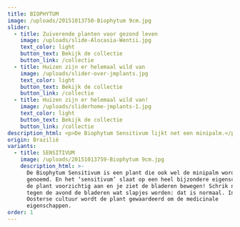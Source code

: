 ```yaml
---
title: BIOPHYTUM
image: /uploads/20151013750-Biophytum 9cm.jpg
slider:
  - title: Zuiverende planten voor gezond leven
    image: /uploads/slide-Alocasia-Wentii.jpg
    text_color: light
    button_text: Bekijk de collectie
    button_link: /collectie
  - title: Huizen zijn er helemaal wild van
    image: /uploads/slider-over-jmplants.jpg
    text_color: light
    button_text: Bekijk de collectie
    button_link: /collectie
  - title: Huizen zijn er helemaal wild van!
    image: /uploads/sliderhome-jmplants-1.jpg
    text_color: light
    button_text: Bekijk de collectie
    button_link: /collectie
description_html: <p>De Biophytum Sensitivum lijkt net een minipalm.</p>
origin: Brazilië
variants:
  - title: SENSITIVUM
    image: /uploads/20151013759-Biophytum 9cm.jpg
    description_html: >-
      De Biophytum Sensitivum is een plant die ook wel de minipalm wordt
      genoemd. En het ‘sensitivum’ slaat op een heel bijzondere eigenschap: raak
      de plant voorzichtig aan en je ziet de bladeren bewegen! Schrik niet als
      tegen de avond de bladeren wat slapjes worden: dat is normaal. In de
      Oosterse cultuur wordt de plant gewaardeerd om de medicinale
      eigenschappen.
order: 1
---
```



